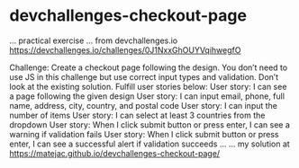 # devchallenges-checkout-page

...
practical exercise
...
from devchallenges.io <https://devchallenges.io/challenges/0J1NxxGhOUYVqihwegfO>

Challenge: Create a checkout page following the design. You don’t need to use JS in this challenge but use correct input types and validation. Don’t look at the existing solution. Fulfill user stories below:
User story: I can see a page following the given design
User story: I can input email, phone, full name, address, city, country, and postal code
User story: I can input the number of items
User story: I can select at least 3 countries from the dropdown
User story: When I click submit button or press enter, I can see a warning if validation fails
User story: When I click submit button or press enter, I can see a successful alert if validation succeeds
...
...
my solution at <https://matejac.github.io/devchallenges-checkout-page/>
